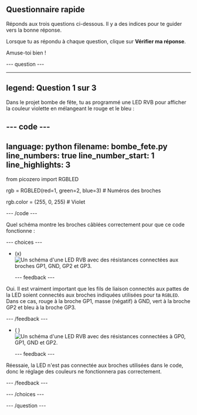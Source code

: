 ## Questionnaire rapide

Réponds aux trois questions ci-dessous. Il y a des indices pour te guider vers la bonne réponse.

Lorsque tu as répondu à chaque question, clique sur **Vérifier ma réponse**.

Amuse-toi bien !

--- question ---

---
legend: Question 1 sur 3
---

Dans le projet bombe de fête, tu as programmé une LED RVB pour afficher la couleur violette en mélangeant le rouge et le bleu :

--- code ---
---
language: python filename: bombe_fete.py line_numbers: true line_number_start: 1
line_highlights: 3
---
from picozero import RGBLED

rgb = RGBLED(red=1, green=2, blue=3) # Numéros des broches

rgb.color = (255, 0, 255) # Violet

--- /code ---

Quel schéma montre les broches câblées correctement pour que ce code fonctionne :

--- choices ---

- (x) ![Un schéma d'une LED RVB avec des résistances connectées aux broches GP1, GND, GP2 et GP3.](images/rgb-led-quiz.png)

  --- feedback ---

Oui. Il est vraiment important que les fils de liaison connectés aux pattes de la LED soient connectés aux broches indiquées utilisées pour ta `RGBLED`. Dans ce cas, rouge à la broche GP1, masse (négatif) à GND, vert à la broche GP2 et bleu à la broche GP3.

  --- /feedback ---

- ( ) ![Un schéma d'une LED RVB avec des résistances connectées à GP0, GP1, GND et GP2.](images/rgb-reverse.png)

  --- feedback ---

Réessaie, la LED n'est pas connectée aux broches utilisées dans le code, donc le réglage des couleurs ne fonctionnera pas correctement.

  --- /feedback ---

--- /choices ---

--- /question ---
